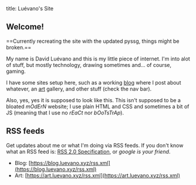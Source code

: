 title: Luévano's Site

## Welcome!

==Currently recreating the site with the updated pyssg, things might be broken.==

My name is David Luévano and this is my little piece of internet. I'm into alot of stuff, but mostly technology, drawing sometimes and... of course, gaming.

I have some sites setup here, such as a working [blog](https://blog.luevano.xyz/) where I post about whatever, an [art](https://art.luevano.xyz/) gallery, and other stuff (check the nav bar).

Also, yes, yes it is supposed to look like this. This isn't supposed to be a bloated *mOdErN* website; I use plain HTML and CSS and sometimes a bit of JS (meaning that I use no *rEaCt* nor *bOoTsTrAp*).

## <i class="fas fa-rss" alt="RSS"></i> RSS feeds

Get updates about me or what I'm doing via RSS feeds. If you don't know what an RSS feed is: [RSS 2.0 Specification](https://www.rssboard.org/rss-specification), or *google is your friend*.

- <i class="fas fa-book-open" alt="Blog"></i> Blog: [https://blog.luevano.xyz/rss.xml](https://blog.luevano.xyz/rss.xml)
- <i class="fas fa-paint-brush" alt="Art"></i> Art: [https://art.luevano.xyz/rss.xml](https://art.luevano.xyz/rss.xml)